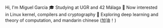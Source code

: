 Hi, I'm Miguel Garcia
🎓 Studying at UGR and 42 Málaga
🐧 Now interested in Linux kernel, compilers and cryptography
🧠 Exploring deep learning and theory of computation, and mandarin chinese (加油！)
